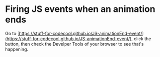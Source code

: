 # Firing JS events when an animation ends

Go to [https://stuff-for-codecool.github.io/JS-animationEnd-event/](https://stuff-for-codecool.github.io/JS-animationEnd-event/), click the button, then check the Develper Tools of your browser to see that's happening.
